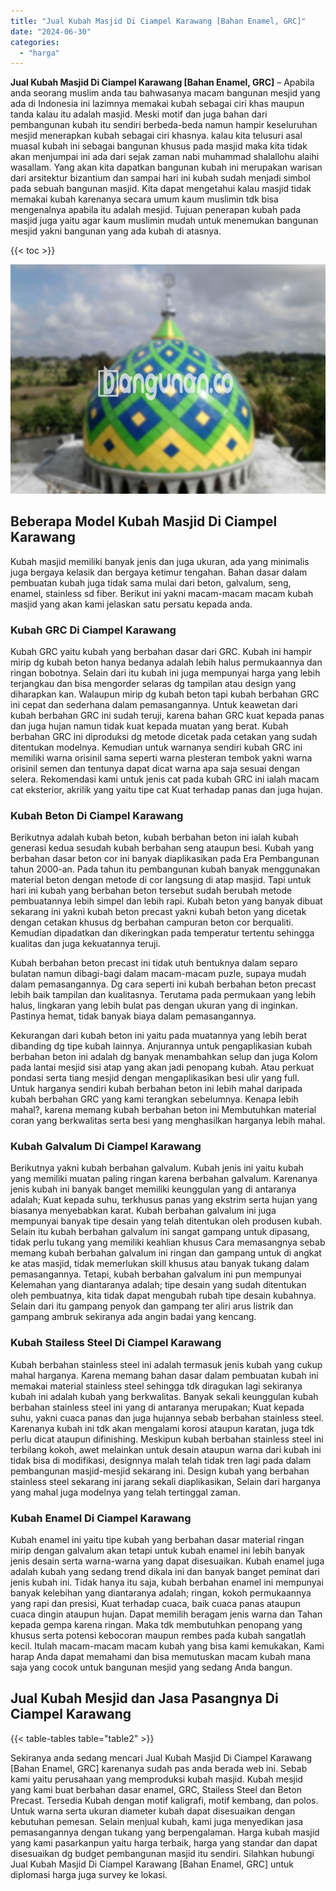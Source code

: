 ```yaml
---
title: "Jual Kubah Masjid Di Ciampel Karawang [Bahan Enamel, GRC]"
date: "2024-06-30"
categories: 
  - "harga"
---
```


**Jual Kubah Masjid Di Ciampel Karawang \[Bahan Enamel, GRC\]** – Apabila anda seorang muslim anda tau bahwasanya macam bangunan mesjid yang ada di Indonesia ini lazimnya memakai kubah sebagai ciri khas maupun tanda kalau itu adalah masjid. Meski motif dan juga bahan dari pembangunan kubah itu sendiri berbeda-beda namun hampir keseluruhan mesjid menerapkan kubah sebagai ciri khasnya. kalau kita telusuri asal muasal kubah ini sebagai bangunan khusus pada masjid maka kita tidak akan menjumpai ini ada dari sejak zaman nabi muhammad shalallohu alaihi wasallam. Yang akan kita dapatkan bangunan kubah ini merupakan warisan dari arsitektur bizantium dan sampai hari ini kubah sudah menjadi simbol pada sebuah bangunan masjid. Kita dapat mengetahui kalau masjid tidak memakai kubah karenanya secara umum kaum muslimin tdk bisa mengenalnya apabila itu adalah mesjid. Tujuan penerapan kubah pada masjid juga yaitu agar kaum muslimin mudah untuk menemukan bangunan mesjid yakni bangunan yang ada kubah di atasnya.

{{< toc >}}

![Jual Kubah Masjid Di Ciampel Karawang [Bahan Enamel, GRC]](/images/jual-kubah-masjid-27.png)

## Beberapa Model Kubah Masjid Di Ciampel Karawang

Kubah masjid memiliki banyak jenis dan juga ukuran, ada yang minimalis juga bergaya kelasik dan bergaya ketimur tengahan. Bahan dasar dalam pembuatan kubah juga tidak sama mulai dari beton, galvalum, seng, enamel, stainless sd fiber. Berikut ini yakni macam-macam macam kubah masjid yang akan kami jelaskan satu persatu kepada anda.

### Kubah GRC Di Ciampel Karawang

Kubah GRC yaitu kubah yang berbahan dasar dari GRC. Kubah ini hampir mirip dg kubah beton hanya bedanya adalah lebih halus permukaannya dan ringan bobotnya. Selain dari itu kubah ini juga mempunyai harga yang lebih terjangkau dan bisa mengorder selaras dg tampilan atau design yang diharapkan kan. Walaupun mirip dg kubah beton tapi kubah berbahan GRC ini cepat dan sederhana dalam pemasangannya. Untuk keawetan dari kubah berbahan GRC ini sudah teruji, karena bahan GRC kuat kepada panas dan juga hujan namun tidak kuat kepada muatan yang berat. Kubah berbahan GRC ini diproduksi dg metode dicetak pada cetakan yang sudah ditentukan modelnya. Kemudian untuk warnanya sendiri kubah GRC ini memiliki warna orisinil sama seperti warna plesteran tembok yakni warna orisinil semen dan tentunya dapat dicat warna apa saja sesuai dengan selera. Rekomendasi kami untuk jenis cat pada kubah GRC ini ialah macam cat eksterior, akrilik yang yaitu tipe cat Kuat terhadap panas dan juga hujan.

### Kubah Beton Di Ciampel Karawang

Berikutnya adalah kubah beton, kubah berbahan beton ini ialah kubah generasi kedua sesudah kubah berbahan seng ataupun besi. Kubah yang berbahan dasar beton cor ini banyak diaplikasikan pada Era Pembangunan tahun 2000-an. Pada tahun itu pembangunan kubah banyak menggunakan material beton dengan metode di cor langsung di atap masjid. Tapi untuk hari ini kubah yang berbahan beton tersebut sudah berubah metode pembuatannya lebih simpel dan lebih rapi. Kubah beton yang banyak dibuat sekarang ini yakni kubah beton precast yakni kubah beton yang dicetak dengan cetakan khusus dg berbahan campuran beton cor berqualiti. Kemudian dipadatkan dan dikeringkan pada temperatur tertentu sehingga kualitas dan juga kekuatannya teruji.

Kubah berbahan beton precast ini tidak utuh bentuknya dalam separo bulatan namun dibagi-bagi dalam macam-macam puzle, supaya mudah dalam pemasangannya. Dg cara seperti ini kubah berbahan beton precast lebih baik tampilan dan kualitasnya. Terutama pada permukaan yang lebih halus, lingkaran yang lebih bulat pas dengan ukuran yang di inginkan. Pastinya hemat, tidak banyak biaya dalam pemasangannya.

Kekurangan dari kubah beton ini yaitu pada muatannya yang lebih berat dibanding dg tipe kubah lainnya. Anjurannya untuk pengaplikasian kubah berbahan beton ini adalah dg banyak menambahkan selup dan juga Kolom pada lantai mesjid sisi atap yang akan jadi penopang kubah. Atau perkuat pondasi serta tiang mesjid dengan mengaplikasikan besi ulir yang full. Untuk harganya sendiri kubah berbahan beton ini lebih mahal daripada kubah berbahan GRC yang kami terangkan sebelumnya. Kenapa lebih mahal?, karena memang kubah berbahan beton ini Membutuhkan material coran yang berkwalitas serta besi yang menghasilkan harganya lebih mahal.

### Kubah Galvalum Di Ciampel Karawang

Berikutnya yakni kubah berbahan galvalum. Kubah jenis ini yaitu kubah yang memiliki muatan paling ringan karena berbahan galvalum. Karenanya jenis kubah ini banyak banget memiliki keunggulan yang di antaranya adalah; Kuat kepada suhu, terkhusus panas yang ekstrim serta hujan yang biasanya menyebabkan karat. Kubah berbahan galvalum ini juga mempunyai banyak tipe desain yang telah ditentukan oleh produsen kubah. Selain itu kubah berbahan galvalum ini sangat gampang untuk dipasang, tidak perlu tukang yang memiliki keahlian khusus Cara memasangnya sebab memang kubah berbahan galvalum ini ringan dan gampang untuk di angkat ke atas masjid, tidak memerlukan skill khusus atau banyak tukang dalam pemasangannya. Tetapi, kubah berbahan galvalum ini pun mempunyai Kelemahan yang diantaranya adalah; tipe desain yang sudah ditentukan oleh pembuatnya, kita tidak dapat mengubah rubah tipe desain kubahnya. Selain dari itu gampang penyok dan gampang ter aliri arus listrik dan gampang ambruk sekiranya ada angin badai yang kencang.

### Kubah Stailess Steel Di Ciampel Karawang

Kubah berbahan stainless steel ini adalah termasuk jenis kubah yang cukup mahal harganya. Karena memang bahan dasar dalam pembuatan kubah ini memakai material stainless steel sehingga tdk diragukan lagi sekiranya kubah ini adalah kubah yang berkwalitas. Banyak sekali keunggulan kubah berbahan stainless steel ini yang di antaranya merupakan; Kuat kepada suhu, yakni cuaca panas dan juga hujannya sebab berbahan stainless steel. Karenanya kubah ini tdk akan mengalami korosi ataupun karatan, juga tdk perlu dicat ataupun difinishing. Meskipun kubah berbahan stainless steel ini terbilang kokoh, awet melainkan untuk desain ataupun warna dari kubah ini tidak bisa di modifikasi, designnya malah telah tidak tren lagi pada dalam pembangunan masjid-mesjid sekarang ini. Design kubah yang berbahan stainless steel sekarang ini jarang sekali diaplikasikan, Selain dari harganya yang mahal juga modelnya yang telah tertinggal zaman.

### Kubah Enamel Di Ciampel Karawang

Kubah enamel ini yaitu tipe kubah yang berbahan dasar material ringan mirip dengan galvalum akan tetapi untuk kubah enamel ini lebih banyak jenis desain serta warna-warna yang dapat disesuaikan. Kubah enamel juga adalah kubah yang sedang trend dikala ini dan banyak banget peminat dari jenis kubah ini. Tidak hanya itu saja, kubah berbahan enamel ini mempunyai banyak kelebihan yang diantaranya adalah; ringan, kokoh permukaannya yang rapi dan presisi, Kuat terhadap cuaca, baik cuaca panas ataupun cuaca dingin ataupun hujan. Dapat memilih beragam jenis warna dan Tahan kepada gempa karena ringan. Maka tdk membutuhkan penopang yang khusus serta potensi kebocoran maupun rembes pada kubah sangatlah kecil. Itulah macam-macam macam kubah yang bisa kami kemukakan, Kami harap Anda dapat memahami dan bisa memutuskan macam kubah mana saja yang cocok untuk bangunan mesjid yang sedang Anda bangun.

## Jual Kubah Mesjid dan Jasa Pasangnya Di Ciampel Karawang

{{< table-tables table="table2" >}}

Sekiranya anda sedang mencari Jual Kubah Masjid Di Ciampel Karawang \[Bahan Enamel, GRC\] karenanya sudah pas anda berada web ini. Sebab kami yaitu perusahaan yang memproduksi kubah masjid. Kubah mesjid yang kami buat berbahan dasar enamel, GRC, Stailess Steel dan Beton Precast. Tersedia Kubah dengan motif kaligrafi, motif kembang, dan polos. Untuk warna serta ukuran diameter kubah dapat disesuaikan dengan kebutuhan pemesan. Selain menjual kubah, kami juga menyedikan jasa pemasangannya dengan tukang yang berpengalaman. Harga kubah masjid yang kami pasarkanpun yaitu harga terbaik, harga yang standar dan dapat disesuaikan dg budget pembangunan masjid itu sendiri. Silahkan hubungi Jual Kubah Masjid Di Ciampel Karawang \[Bahan Enamel, GRC\] untuk diplomasi harga juga survey ke lokasi.
